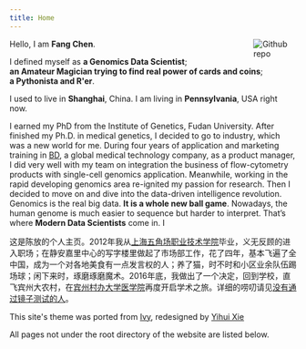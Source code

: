 ```yaml
---
title: Home
---
```


[<img src="log.JPG" style="max-width:15%;min-width:40px;float:right;" alt="Github repo" />](https://me.fangbucks.com)

Hello, I am **Fang Chen**.  

I defined myself as 
**a Genomics Data Scientist**;  
**an Amateur Magician trying to find real power of cards and coins**;    
**a Pythonista and R'er**.

I used to live in **Shanghai**, China. I am living in **Pennsylvania**, USA right now.

I earned my PhD from the Institute of Genetics, Fudan University. After finished my Ph.D. in medical genetics, I decided to go to industry, which was a new world for me. During four years of application and marketing training in [BD](http://www.bd.com/), a global medical technology company, as a product manager, I did very well with my team on integration the business of flow-cytometry products with single-cell genomics application. 
Meanwhile, working in the rapid developing genomics area re-ignited my passion for research. Then I decided to move on and dive into the data-driven intelligence revolution. Genomics is the real big data. **It is a whole new ball game**. Nowadays, the human genome is much easier to sequence but harder to interpret. That’s where **Modern Data Scientists** come in.
I

这是陈放的个人主页。2012年我从[上海五角场职业技术学院](http://www.fudan.edu.cn/en/)毕业，义无反顾的进入职场；在静安嘉里中心的写字楼里做起了市场部工作，花了四年，基本飞遍了全中国，成为一个对各地美食有一点发言权的人；养了猫，时不时和小区业余队伍踢场球；闲下来时，琢磨琢磨魔术。2016年底，我做出了一个决定，回到学校，直飞宾州大农村，在[宾州村办大学医学院](http://med.psu.edu/)再度开启学术之旅。详细的唠叨请见[没有通过镜子测试的人]()。


This site's theme was ported from [Ivy](https://github.com/dmulholland/ivy), redesigned by [Yihui Xie](https://github.com/yihui/hugo-ivy)

All pages not under the root directory of the website are listed below. 
